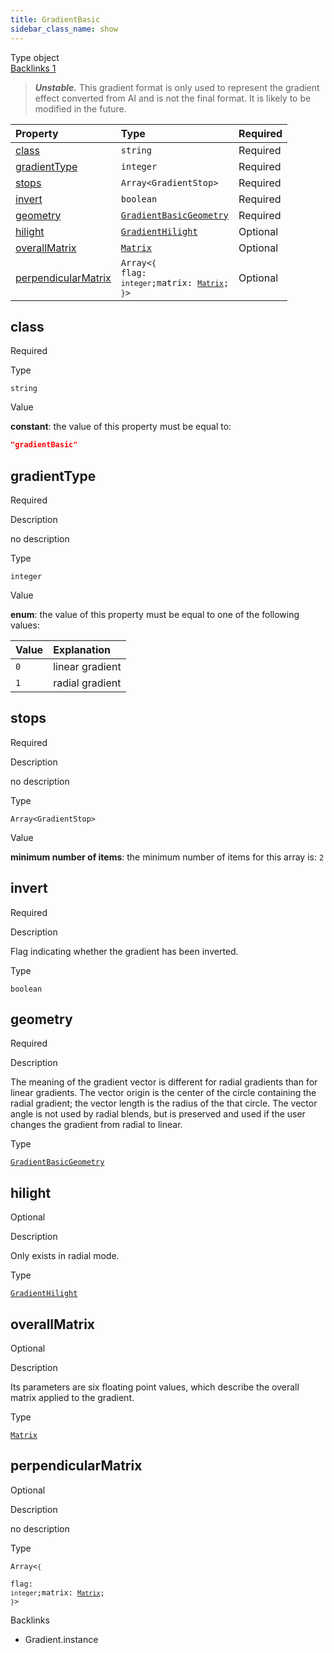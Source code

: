 ```yaml
---
title: GradientBasic
sidebar_class_name: show
---
```


<div className="section-badges">

<div className="badge type">
        <span className="label">Type</span>
        <span className="value">object</span>
      </div>

<a href="#backlinks" className="badge backlinks">
          <span className="label">Backlinks</span>
          <span className="value">1</span>
        </a>

</div>

> ***Unstable.*** This gradient format is only used to represent the gradient effect converted from AI and is not the final format. It is likely to be modified in the future.

<div className="property-preview">

<div className="property-table">

| Property                                    | Type                                                                                                                                                                                                                         | Required                                            |
| :------------------------------------------ | :--------------------------------------------------------------------------------------------------------------------------------------------------------------------------------------------------------------------------- | :-------------------------------------------------- |
| [class](#class)                             | `string`                                                                                                                                                                                                                     | <span className="property-required">Required</span> |
| [gradientType](#gradienttype)               | `integer`                                                                                                                                                                                                                    | <span className="property-required">Required</span> |
| [stops](#stops)                             | <code>Array&lt;<Link to="/specs/vectorgraphics/gradient-stop">GradientStop</Link>&gt;</code>                                                                                                                                 | <span className="property-required">Required</span> |
| [invert](#invert)                           | `boolean`                                                                                                                                                                                                                    | <span className="property-required">Required</span> |
| [geometry](#geometry)                       | [`GradientBasicGeometry`](/specs/vectorgraphics/gradient-basic-geometry)                                                                                                                                                     | <span className="property-required">Required</span> |
| [hilight](#hilight)                         | [`GradientHilight`](/specs/vectorgraphics/gradient-hilight)                                                                                                                                                                  | <span className="property-optional">Optional</span> |
| [overallMatrix](#overallmatrix)             | [`Matrix`](/specs/vectorgraphics/matrix)                                                                                                                                                                                     | <span className="property-optional">Optional</span> |
| [perpendicularMatrix](#perpendicularmatrix) | <code className="type-object separate"><span>Array&lt;`{`</span><div className="type-object-types separate no-border"><span>flag: `integer`;</span><span>matrix: [`Matrix`](matrix);</span></div><span>`}`&gt;</span></code> | <span className="property-optional">Optional</span> |

</div>

</div>

<div className="property">

<div className="property-heading">

## class

<span className="property-required">Required</span>

</div>

<div className="property-item">

Type

`string`

</div>

<div className="property-item">

Value

<div className="value-description">

**constant**: the value of this property must be equal to:

```json
"gradientBasic"
```

</div>

</div>

</div>

<div className="property">

<div className="property-heading">

## gradientType

<span className="property-required">Required</span>

</div>

<div className="property-item">

Description

no description

</div>

<div className="property-item">

Type

`integer`

</div>

<div className="property-item">

Value

<div className="value-description">

**enum**: the value of this property must be equal to one of the following values:

| Value | Explanation                                             |
| :---- | :------------------------------------------------------ |
| `0`   | <div className="enum-description">linear gradient</div> |
| `1`   | <div className="enum-description">radial gradient</div> |

</div>

</div>

</div>

<div className="property">

<div className="property-heading">

## stops

<span className="property-required">Required</span>

</div>

<div className="property-item">

Description

no description

</div>

<div className="property-item">

Type

<code>Array&lt;<Link to="/specs/vectorgraphics/gradient-stop">GradientStop</Link>&gt;</code>

</div>

<div className="property-item">

Value

<div className="value-description">

**minimum number of items**: the minimum number of items for this array is: `2`

</div>

</div>

</div>

<div className="property">

<div className="property-heading">

## invert

<span className="property-required">Required</span>

</div>

<div className="property-item">

Description

Flag indicating whether the gradient has been inverted.

</div>

<div className="property-item">

Type

`boolean`

</div>

</div>

<div className="property">

<div className="property-heading">

## geometry

<span className="property-required">Required</span>

</div>

<div className="property-item">

Description

The meaning of the gradient vector is different for radial gradients than for linear gradients. The vector origin is the center of the circle containing the radial gradient; the vector length is the radius of the that circle. The vector angle is not used by radial blends, but is preserved and used if the user changes the gradient from radial to linear.

</div>

<div className="property-item">

Type

[`GradientBasicGeometry`](/specs/vectorgraphics/gradient-basic-geometry)

</div>

</div>

<div className="property">

<div className="property-heading">

## hilight

<span className="property-optional">Optional</span>

</div>

<div className="property-item">

Description

Only exists in radial mode.

</div>

<div className="property-item">

Type

[`GradientHilight`](/specs/vectorgraphics/gradient-hilight)

</div>

</div>

<div className="property">

<div className="property-heading">

## overallMatrix

<span className="property-optional">Optional</span>

</div>

<div className="property-item">

Description

Its parameters are six floating point values, which describe the overall matrix applied to the gradient.

</div>

<div className="property-item">

Type

[`Matrix`](/specs/vectorgraphics/matrix)

</div>

</div>

<div className="property">

<div className="property-heading">

## perpendicularMatrix

<span className="property-optional">Optional</span>

</div>

<div className="property-item">

Description

no description

</div>

<div className="property-item">

Type

<code className="type-object separate"><span>Array&lt;`{`</span><div className="type-object-types separate no-border"><span>flag: `integer`;</span><span>matrix: [`Matrix`](matrix);</span></div><span>`}`&gt;</span></code>

</div>

</div>

<div id="backlinks" className="section-backlinks">

<div className="backlinks-title">Backlinks</div>

<ul className="backlinks-list">

<li className="backlink">
      <Link to='/specs/vectorgraphics/gradient#instance'>Gradient.instance</Link>
      </li>

</ul>

</div>
